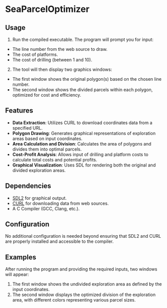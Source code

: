# SeaParcelOptimizer


## Usage

1. Run the compiled executable. The program will prompt you for input:
- The line number from the web source to draw.
- The cost of platforms.
- The cost of drilling (between 1 and 10).
2. The tool will then display two graphics windows:
- The first window shows the original polygon(s) based on the chosen line number.
- The second window shows the divided parcels within each polygon, optimized for cost and efficiency.

## Features

- **Data Extraction**: Utilizes CURL to download coordinates data from a specified URL.
- **Polygon Drawing**: Generates graphical representations of exploration areas based on input coordinates.
- **Area Calculation and Division**: Calculates the area of polygons and divides them into optimal parcels.
- **Cost-Profit Analysis**: Allows input of drilling and platform costs to calculate total costs and potential profits.
- **Graphical Visualization**: Uses SDL for rendering both the original and divided exploration areas.

## Dependencies

- [SDL2](https://www.libsdl.org/download-2.0.php) for graphical output.
- [CURL](https://curl.se/) for downloading data from web sources.
- A C Compiler (GCC, Clang, etc.).

## Configuration

No additional configuration is needed beyond ensuring that SDL2 and CURL are properly installed and accessible to the compiler.

## Examples

After running the program and providing the required inputs, two windows will appear:

1. The first window shows the undivided exploration area as defined by the input coordinates.
2. The second window displays the optimized division of the exploration area, with different colors representing various parcel sizes.

